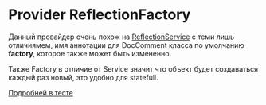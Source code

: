 # Provider ReflectionFactory

Данный провайдер очень похож на [ReflectionService](reflectionService.md) с теми лишь отличиямем,
имя аннотации для DocComment класса по умолчанию **factory**, которое также может быть измененно.

Также Factory в отличие от Service значит что объект будет создаваться каждый раз новый, это удобно для statefull.

[Подробней в тесте](../../test/Unit/Provider/ReflectionFactoryTest.php)